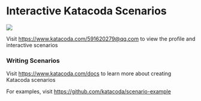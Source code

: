 # Interactive Katacoda Scenarios

[![](http://shields.katacoda.com/katacoda/591620279@qq.com/count.svg)](https://www.katacoda.com/591620279@qq.com "Get your profile on Katacoda.com")

Visit https://www.katacoda.com/591620279@qq.com to view the profile and interactive scenarios

### Writing Scenarios
Visit https://www.katacoda.com/docs to learn more about creating Katacoda scenarios

For examples, visit https://github.com/katacoda/scenario-example
